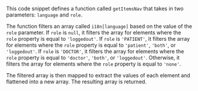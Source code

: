 This code snippet defines a function called `getItemsNav` that takes in two parameters: `language` and `role`. 

The function filters an array called `i18n[language]` based on the value of the `role` parameter. If `role` is `null`, it filters the array for elements where the `role` property is equal to `'loggedout'`. If `role` is `'PATIENT'`, it filters the array for elements where the `role` property is equal to `'patient'`, `'both'`, or `'loggedout'`. If `role` is `'DOCTOR'`, it filters the array for elements where the `role` property is equal to `'doctor'`, `'both'`, or `'loggedout'`. Otherwise, it filters the array for elements where the `role` property is equal to `'none'`.

The filtered array is then mapped to extract the values of each element and flattened into a new array. The resulting array is returned.